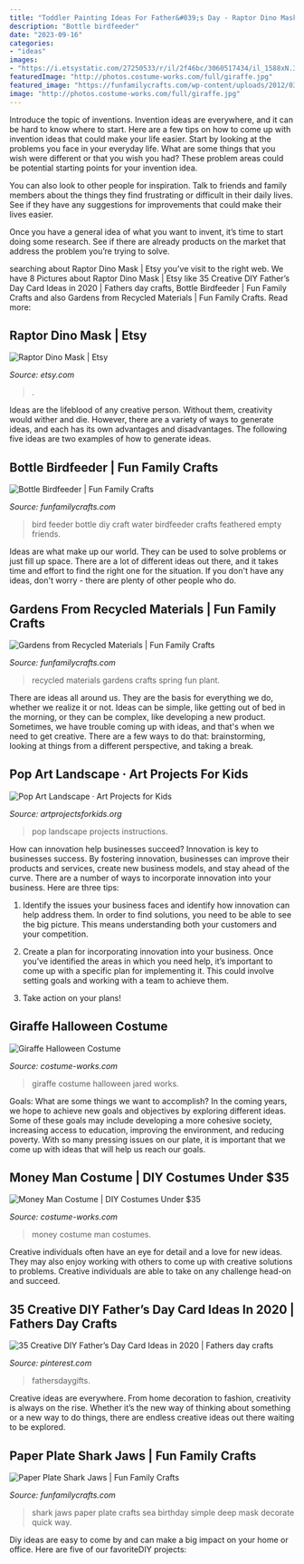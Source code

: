 ```yaml
---
title: "Toddler Painting Ideas For Father&#039;s Day - Raptor Dino Mask"
description: "Bottle birdfeeder"
date: "2023-09-16"
categories:
- "ideas"
images:
- "https://i.etsystatic.com/27250533/r/il/2f46bc/3060517434/il_1588xN.3060517434_ckvm.jpg"
featuredImage: "http://photos.costume-works.com/full/giraffe.jpg"
featured_image: "https://funfamilycrafts.com/wp-content/uploads/2012/03/recycled-gardens.jpg"
image: "http://photos.costume-works.com/full/giraffe.jpg"
---
```



Introduce the topic of inventions.
Invention ideas are everywhere, and it can be hard to know where to start. Here are a few tips on how to come up with invention ideas that could make your life easier.
Start by looking at the problems you face in your everyday life. What are some things that you wish were different or that you wish you had? These problem areas could be potential starting points for your invention idea.

You can also look to other people for inspiration. Talk to friends and family members about the things they find frustrating or difficult in their daily lives. See if they have any suggestions for improvements that could make their lives easier.

Once you have a general idea of what you want to invent, it’s time to start doing some research. See if there are already products on the market that address the problem you’re trying to solve.

	

		
searching about Raptor Dino Mask | Etsy you've visit to the right web. We have 8 Pictures about Raptor Dino Mask | Etsy like 35 Creative DIY Father’s Day Card Ideas in 2020 | Fathers day crafts, Bottle Birdfeeder | Fun Family Crafts and also Gardens from Recycled Materials | Fun Family Crafts. Read more:
		
    
## Raptor Dino Mask | Etsy

<img loading=lazy src="https://i.etsystatic.com/27250533/r/il/2f46bc/3060517434/il_1588xN.3060517434_ckvm.jpg" onerror="this.onerror=null;this.src='https://tse4.mm.bing.net/th?id=OIP.4x3b7Dj3j_8CyyHz5IAC7AHaJ3&amp;pid=15.1';" alt="Raptor Dino Mask | Etsy">

_Source: etsy.com_

>. 

	

Ideas are the lifeblood of any creative person. Without them, creativity would wither and die. However, there are a variety of ways to generate ideas, and each has its own advantages and disadvantages. The following five ideas are two examples of how to generate ideas.

    
## Bottle Birdfeeder | Fun Family Crafts

<img loading=lazy src="https://funfamilycrafts.com/wp-content/uploads/2012/02/bottle-bird-feeder-final-1-383x600-383x600.jpg" onerror="this.onerror=null;this.src='https://tse4.mm.bing.net/th?id=OIP.Phku5s_xNJraY1IuqyKh2QAAAA&amp;pid=15.1';" alt="Bottle Birdfeeder | Fun Family Crafts">

_Source: funfamilycrafts.com_

>bird feeder bottle diy craft water birdfeeder crafts feathered empty friends. 

	

Ideas are what make up our world. They can be used to solve problems or just fill up space. There are a lot of different ideas out there, and it takes time and effort to find the right one for the situation. If you don't have any ideas, don't worry - there are plenty of other people who do.

    
## Gardens From Recycled Materials | Fun Family Crafts

<img loading=lazy src="https://funfamilycrafts.com/wp-content/uploads/2012/03/recycled-gardens.jpg" onerror="this.onerror=null;this.src='https://tse2.mm.bing.net/th?id=OIP.Wx24sCP77tX1RiXl7BGnIQHaJ4&amp;pid=15.1';" alt="Gardens from Recycled Materials | Fun Family Crafts">

_Source: funfamilycrafts.com_

>recycled materials gardens crafts spring fun plant. 

	

There are ideas all around us. They are the basis for everything we do, whether we realize it or not. Ideas can be simple, like getting out of bed in the morning, or they can be complex, like developing a new product. Sometimes, we have trouble coming up with ideas, and that's when we need to get creative. There are a few ways to do that: brainstorming, looking at things from a different perspective, and taking a break.

    
## Pop Art Landscape · Art Projects For Kids

<img loading=lazy src="https://artprojectsforkids.org/wp-content/uploads/2014/12/Pop-Art-Landscape-Post.jpg" onerror="this.onerror=null;this.src='https://tse1.mm.bing.net/th?id=OIP.7jhWRyxootooxS6ZCUK2xAHaFp&amp;pid=15.1';" alt="Pop Art Landscape · Art Projects for Kids">

_Source: artprojectsforkids.org_

>pop landscape projects instructions. 

	

How can innovation help businesses succeed?
Innovation is key to businesses success. By fostering innovation, businesses can improve their products and services, create new business models, and stay ahead of the curve. There are a number of ways to incorporate innovation into your business. Here are three tips:
1. Identify the issues your business faces and identify how innovation can help address them. In order to find solutions, you need to be able to see the big picture. This means understanding both your customers and your competition.

2. Create a plan for incorporating innovation into your business. Once you’ve identified the areas in which you need help, it’s important to come up with a specific plan for implementing it. This could involve setting goals and working with a team to achieve them.

3. Take action on your plans!

    
## Giraffe Halloween Costume

<img loading=lazy src="http://photos.costume-works.com/full/giraffe.jpg" onerror="this.onerror=null;this.src='https://tse4.mm.bing.net/th?id=OIP.9dvSudgNsJOWwK06llZKhQHaJ3&amp;pid=15.1';" alt="Giraffe Halloween Costume">

_Source: costume-works.com_

>giraffe costume halloween jared works. 

	

Goals: What are some things we want to accomplish?
In the coming years, we hope to achieve new goals and objectives by exploring different ideas. Some of these goals may include developing a more cohesive society, increasing access to education, improving the environment, and reducing poverty. With so many pressing issues on our plate, it is important that we come up with ideas that will help us reach our goals.

    
## Money Man Costume | DIY Costumes Under $35

<img loading=lazy src="https://photos.costume-works.com/full/money_man9.jpg" onerror="this.onerror=null;this.src='https://tse2.mm.bing.net/th?id=OIP.HkdB1o759vB6U5BREFAX7AHaNf&amp;pid=15.1';" alt="Money Man Costume | DIY Costumes Under $35">

_Source: costume-works.com_

>money costume man costumes. 

	

Creative individuals often have an eye for detail and a love for new ideas. They may also enjoy working with others to come up with creative solutions to problems. Creative individuals are able to take on any challenge head-on and succeed.

    
## 35 Creative DIY Father’s Day Card Ideas In 2020 | Fathers Day Crafts

<img loading=lazy src="https://i.pinimg.com/736x/e0/f0/a8/e0f0a861629d6a0e4e78a066f3a08d4c.jpg" onerror="this.onerror=null;this.src='https://tse4.mm.bing.net/th?id=OIP.8mQLnQ2nRO77iZgJn6Ob_gHaJ3&amp;pid=15.1';" alt="35 Creative DIY Father’s Day Card Ideas in 2020 | Fathers day crafts">

_Source: pinterest.com_

>fathersdaygifts. 

	

Creative ideas are everywhere. From home decoration to fashion, creativity is always on the rise. Whether it’s the new way of thinking about something or a new way to do things, there are endless creative ideas out there waiting to be explored.

    
## Paper Plate Shark Jaws | Fun Family Crafts

<img loading=lazy src="https://funfamilycrafts.com/wp-content/uploads/2012/05/shark-jaws.jpg" onerror="this.onerror=null;this.src='https://tse3.mm.bing.net/th?id=OIP.DNvvainOZUsT0xnGULg-jAAAAA&amp;pid=15.1';" alt="Paper Plate Shark Jaws | Fun Family Crafts">

_Source: funfamilycrafts.com_

>shark jaws paper plate crafts sea birthday simple deep mask decorate quick way. 

	

Diy ideas are easy to come by and can make a big impact on your home or office. Here are five of our favoriteDIY projects: 

